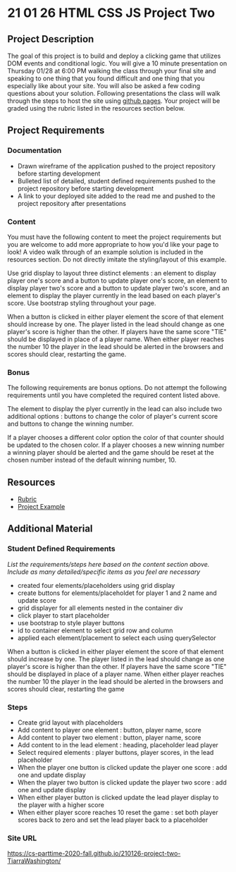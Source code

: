 # 21 01 26 HTML CSS JS Project Two

## Project Description
The goal of this project is to build and deploy a clicking game that utilizes DOM events and conditional logic. You will give a 10 minute presentation on Thursday 01/28 at 6:00 PM walking the class through your final site and speaking to one thing that you found difficult and one thing that you especially like about your site. You will also be asked a few coding questions about your solution. Following presentations the class will walk through the steps to host the site using [github pages](https://pages.github.com/). Your project will be graded using the rubric listed in the resources section below. 

## Project Requirements

### Documentation
- Drawn wireframe of the application pushed to the project repository before starting development
- Bulleted list of detailed, student defined requirements pushed to the project repository before starting development
- A link to your deployed site added to the read me and pushed to the project repository after presentations

### Content
You must have the following content to meet the project requirements but you are welcome to add more appropriate to how you'd like your page to look! A video walk through of an example solution is included in the resources section. Do not directly imitate the styling/layout of this example.

Use grid display to layout three distinct elements : an element to display player one's score and a button to update player one's score, an element to display player two's score and a button to update player two's score, and an element to display the player currently in the lead based on each player's score. Use bootstrap styling throughout your page.

When a button is clicked in either player element the score of that element should increase by one. The player listed in the lead should change as one player's score is higher than the other. If players have the same score "TIE" should be displayed in place of a player name. When either player reaches the number 10 the player in the lead should be alerted in the browsers and scores should clear, restarting the game.

### Bonus

The following requirements are bonus options. Do not attempt the following requirements until you have completed the required content listed above.

The element to display the plyer currently in the lead can also include two additional options : buttons to change the color of player's current score and buttons to change the winning number.

If a player chooses a different color option the color of that counter should be updated to the chosen color. If a player chooses a new winning number a winning player should be alerted and the game should be reset at the chosen number instead of the default winning number, 10.


## Resources
- [Rubric](https://docs.google.com/document/d/1shJ5dvTpFEjdBQB4ZB2kKuNep0PHfYdCm64YvELG-q0/edit?usp=sharing)
- [Project Example](https://youtu.be/9i81BzNwUYQ)

## Additional Material

### Student Defined Requirements

*List the requirements/steps here based on the content section above. Include as many detailed/specific items as you feel are necessary*
- created four elements/placeholders using grid display
- create buttons for elements/placeholdet for player 1 and 2 name and update score 
- grid displayer for all elements nested in the container div
- click player to start placeholder
- use bootstrap to style player buttons
- id to container element to select grid row and column
- applied each element/placement to select each using querySelector

When a button is clicked in either player element the score of that element should increase by one.
 The player listed in the lead should change as one player's score is higher than the other. 
 If players have the same score "TIE" should be displayed in place of a player name. When either player reaches the number 10 the player in the lead should be alerted in the browsers and scores should clear, restarting the game

### Steps

- Create grid layout with placeholders
- Add content to player one element : button, player name, score
- Add content to player two element : button, player name, score
- Add content to in the lead element : heading, placeholder lead player
- Select required elements : player buttons, player scores, in the lead placeholder
- When the player one button is clicked update the player one score : add one and update display
- When the player two button is clicked update the player two score : add one and update display
- When either player button is clicked update the lead player display to the player with a higher score
- When either player score reaches 10 reset the game : set both player scores back to zero and set the lead player back to a placeholder


### Site URL

https://cs-parttime-2020-fall.github.io/210126-project-two-TiarraWashington/

